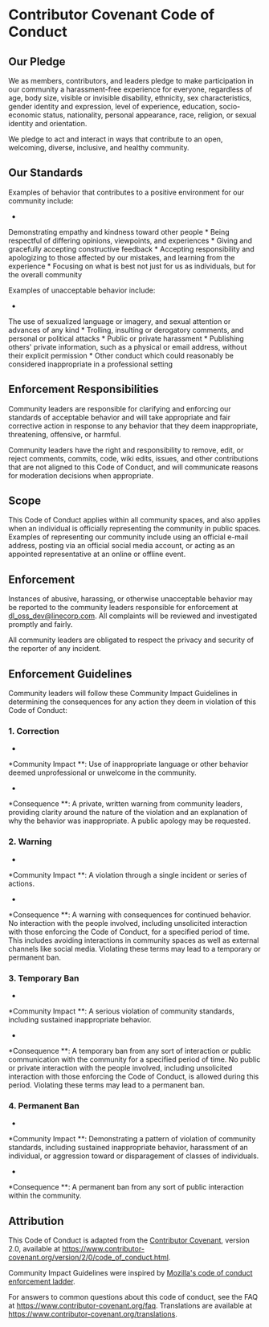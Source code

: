 # Contributor Covenant Code of Conduct

## Our Pledge

We
as
members,
contributors,
and
leaders
pledge
to
make
participation
in
our
community
a
harassment-free
experience
for
everyone,
regardless
of
age,
body
size,
visible
or
invisible
disability,
ethnicity,
sex
characteristics,
gender
identity
and
expression,
level
of
experience,
education,
socio-economic
status,
nationality,
personal
appearance,
race,
religion,
or
sexual
identity
and
orientation.

We
pledge
to
act
and
interact
in
ways
that
contribute
to
an
open,
welcoming,
diverse,
inclusive,
and
healthy
community.

## Our Standards

Examples
of
behavior
that
contributes
to
a
positive
environment
for
our
community
include:

*
Demonstrating
empathy
and
kindness
toward
other
people
*
Being
respectful
of
differing
opinions,
viewpoints,
and
experiences
*
Giving
and
gracefully
accepting
constructive
feedback
*
Accepting
responsibility
and
apologizing
to
those
affected
by
our
mistakes,
and
learning
from
the
experience
*
Focusing
on
what
is
best
not
just
for
us
as
individuals,
but
for
the
overall
community

Examples
of
unacceptable
behavior
include:

*
The
use
of
sexualized
language
or
imagery,
and
sexual
attention
or
advances
of
any
kind
*
Trolling,
insulting
or
derogatory
comments,
and
personal
or
political
attacks
*
Public
or
private
harassment
*
Publishing
others'
private
information,
such
as
a
physical
or
email
address,
without
their
explicit
permission
*
Other
conduct
which
could
reasonably
be
considered
inappropriate
in
a
professional
setting

## Enforcement Responsibilities

Community
leaders
are
responsible
for
clarifying
and
enforcing
our
standards
of
acceptable
behavior
and
will
take
appropriate
and
fair
corrective
action
in
response
to
any
behavior
that
they
deem
inappropriate,
threatening,
offensive,
or
harmful.

Community
leaders
have
the
right
and
responsibility
to
remove,
edit,
or
reject
comments,
commits,
code,
wiki
edits,
issues,
and
other
contributions
that
are
not
aligned
to
this
Code
of
Conduct,
and
will
communicate
reasons
for
moderation
decisions
when
appropriate.

## Scope

This
Code
of
Conduct
applies
within
all
community
spaces,
and
also
applies
when
an
individual
is
officially
representing
the
community
in
public
spaces.
Examples
of
representing
our
community
include
using
an
official
e-mail
address,
posting
via
an
official
social
media
account,
or
acting
as
an
appointed
representative
at
an
online
or
offline
event.

## Enforcement

Instances
of
abusive,
harassing,
or
otherwise
unacceptable
behavior
may
be
reported
to
the
community
leaders
responsible
for
enforcement
at
dl_oss_dev@linecorp.com.
All
complaints
will
be
reviewed
and
investigated
promptly
and
fairly.

All
community
leaders
are
obligated
to
respect
the
privacy
and
security
of
the
reporter
of
any
incident.

## Enforcement Guidelines

Community
leaders
will
follow
these
Community
Impact
Guidelines
in
determining
the
consequences
for
any
action
they
deem
in
violation
of
this
Code
of
Conduct:

### 1. Correction

*
*Community
Impact
**:
Use
of
inappropriate
language
or
other
behavior
deemed
unprofessional
or
unwelcome
in
the
community.

*
*Consequence
**:
A
private,
written
warning
from
community
leaders,
providing
clarity
around
the
nature
of
the
violation
and
an
explanation
of
why
the
behavior
was
inappropriate.
A
public
apology
may
be
requested.

### 2. Warning

*
*Community
Impact
**:
A
violation
through
a
single
incident
or
series
of
actions.

*
*Consequence
**:
A
warning
with
consequences
for
continued
behavior.
No
interaction
with
the
people
involved,
including
unsolicited
interaction
with
those
enforcing
the
Code
of
Conduct,
for
a
specified
period
of
time.
This
includes
avoiding
interactions
in
community
spaces
as
well
as
external
channels
like
social
media.
Violating
these
terms
may
lead
to
a
temporary
or
permanent
ban.

### 3. Temporary Ban

*
*Community
Impact
**:
A
serious
violation
of
community
standards,
including
sustained
inappropriate
behavior.

*
*Consequence
**:
A
temporary
ban
from
any
sort
of
interaction
or
public
communication
with
the
community
for
a
specified
period
of
time.
No
public
or
private
interaction
with
the
people
involved,
including
unsolicited
interaction
with
those
enforcing
the
Code
of
Conduct,
is
allowed
during
this
period.
Violating
these
terms
may
lead
to
a
permanent
ban.

### 4. Permanent Ban

*
*Community
Impact
**:
Demonstrating
a
pattern
of
violation
of
community
standards,
including
sustained
inappropriate
behavior,
harassment
of
an
individual,
or
aggression
toward
or
disparagement
of
classes
of
individuals.

*
*Consequence
**:
A
permanent
ban
from
any
sort
of
public
interaction
within
the
community.

## Attribution

This
Code
of
Conduct
is
adapted
from
the [Contributor Covenant][homepage],
version
2.0,
available
at
https://www.contributor-covenant.org/version/2/0/code_of_conduct.html.

Community
Impact
Guidelines
were
inspired
by [Mozilla's code of conduct
enforcement ladder](https://github.com/mozilla/diversity).

[homepage]: https://www.contributor-covenant.org

For
answers
to
common
questions
about
this
code
of
conduct,
see
the
FAQ
at
https://www.contributor-covenant.org/faq.
Translations
are
available
at
https://www.contributor-covenant.org/translations.
